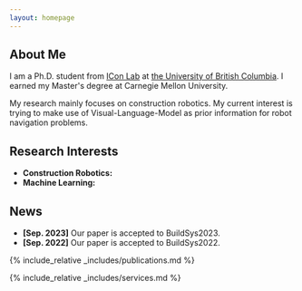 ```yaml
---
layout: homepage
---
```


## About Me

I am a Ph.D. student from [ICon Lab](https://intelconstructlab.github.io/index.html) at [the University of British Columbia](https://www.ubc.ca/). I earned my Master's degree at Carnegie Mellon University. 

My research mainly focuses on construction robotics. My current interest is trying to make use of Visual-Language-Model as prior information for robot navigation problems.

## Research Interests

- **Construction Robotics:** 
- **Machine Learning:** 

## News

- **[Sep. 2023]** Our paper is accepted to BuildSys2023.
- **[Sep. 2022]** Our paper is accepted to BuildSys2022.

{% include_relative _includes/publications.md %}

{% include_relative _includes/services.md %}
